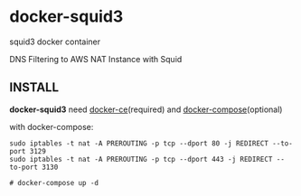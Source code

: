 # docker-squid3


squid3 docker container 

DNS Filtering to AWS NAT Instance with Squid



## INSTALL

**docker-squid3** need [docker-ce](https://docs.docker.com/engine/installation/linux/docker-ce/ubuntu/)(required) and [docker-compose](https://docs.docker.com/compose/install/)(optional)

with docker-compose:

```
sudo iptables -t nat -A PREROUTING -p tcp --dport 80 -j REDIRECT --to-port 3129
sudo iptables -t nat -A PREROUTING -p tcp --dport 443 -j REDIRECT --to-port 3130

# docker-compose up -d

```




